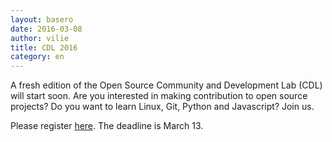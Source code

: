 ```yaml
--- 
layout: basero
date: 2016-03-08
author: vilie
title: CDL 2016
category: en
---
```


A fresh edition of the Open Source Community and Development Lab (CDL) will 
start soon. Are you interested in making contribution to open source projects? 
Do you want to learn Linux, Git, Python and Javascript? Join us.

Please register [here](http://goo.gl/forms/HBcPJOJ3dg). The deadline is March 
13.
